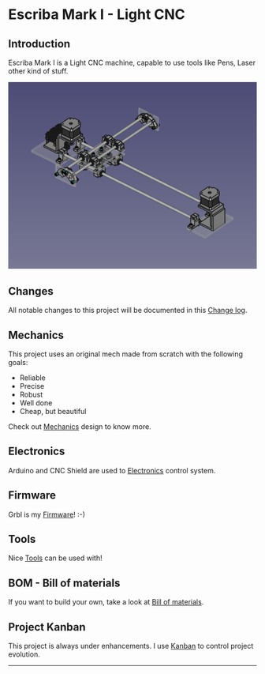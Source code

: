 # Escriba Mark I - Light CNC

## Introduction

Escriba Mark I is a Light CNC machine, capable to use tools like Pens, Laser other kind of stuff.

![Escriba](Documents/Pictures/escriba.png)

<!---
The bidimentional work area:
- Width: ??? mm
- Height: ??? mm
--->

## Changes
All notable changes to this project will be documented in this [Change log](CHANGELOG.md).

## Mechanics
This project uses an original mech made from scratch with the following goals:
- Reliable
- Precise
- Robust
- Well done
- Cheap, but beautiful

Check out [Mechanics](Mechanics/README.md) design to know more.

## Electronics
Arduino and CNC Shield are used to [Electronics](Electronics/README.md) control system.

## Firmware
Grbl is my [Firmware](Firmware/README.md)! :-)

## Tools
Nice [Tools](Tools/README.md) can be used with!

## BOM - Bill of materials
If you want to build your own, take a look at [Bill of materials](BOM.md).

## Project Kanban
This project is always under enhancements. I use [Kanban](KANBAN.md) to control project evolution.

---
